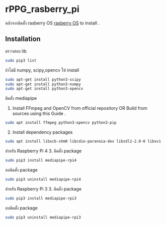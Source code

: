 # rPPG_rasberry_pi

หลังจากติดตั้ง rasberry OS
[rasberry OS]([https://pip.pypa.io/en/stable/](https://www.raspberrypi.com/software/)) to install .
## Installation
ตรวจสอบ lib
```bash
sudo pip3 list
```
ถ้าไม่มี numpy, scipy,opencv ให้ install 
```bash
sudo apt-get install python3-scipy
sudo apt-get install python3-numpy 
sudo apt-get install python3-opencv
```
ติดตั้ง mediapipe
1. Install FFmpeg and OpenCV from official repository OR Build from sources using this Guide .
```bash
sudo apt install ffmpeg python3-opencv python3-pip
```
2. Install dependency packages
```bash
sudo apt install libxcb-shm0 libcdio-paranoia-dev libsdl2-2.0-0 libxv1  libtheora0 libva-drm2 libva-x11-2 libvdpau1 libharfbuzz0b libbluray2 libatlas-base-dev libhdf5-103 libgtk-3-0 libdc1394-22 libopenexr23
```
สำหรับ Raspberry Pi 4
3. ติดตั้ง  package
```bash
sudo pip3 install mediapipe-rpi4
```
ลบติดตั้ง package
```bash
sudo pip3 uninstall mediapipe-rpi4
```
สำหรับ  Raspberry Pi 3
3. ติดตั้ง  package
```bash
sudo pip3 install mediapipe-rpi3
```
ลบติดตั้ง  package
```bash
sudo pip3 uninstall mediapipe-rpi3
```
